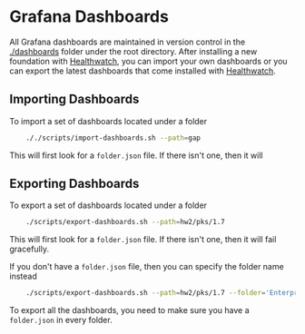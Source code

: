 # Grafana Dashboards

All Grafana dashboards are maintained in version control in the [./dashboards](./dashboards) folder under the root directory. After installing a new foundation with [Healthwatch](https://docs.pivotal.io/platform/healthwatch/2-0/index.html), you can import your own dashboards or you can export the latest dashboards that come installed with [Healthwatch](https://docs.pivotal.io/platform/healthwatch/2-0/index.html).

## Importing Dashboards

To import a set of dashboards located under a folder

```sh
    ././scripts/import-dashboards.sh --path=gap
```

This will first look for a `folder.json` file. If there isn't one, then it will

## Exporting Dashboards

To export a set of dashboards located under a folder

```sh
    ./scripts/export-dashboards.sh --path=hw2/pks/1.7
```

This will first look for a `folder.json` file. If there isn't one, then it will fail gracefully.

If you don't have a `folder.json` file, then you can specify the folder name instead

```sh
    ./scripts/export-dashboards.sh --path=hw2/pks/1.7 --folder='Enterprise PKS'
```

To export all the dashboards, you need to make sure you have a `folder.json` in every folder.
